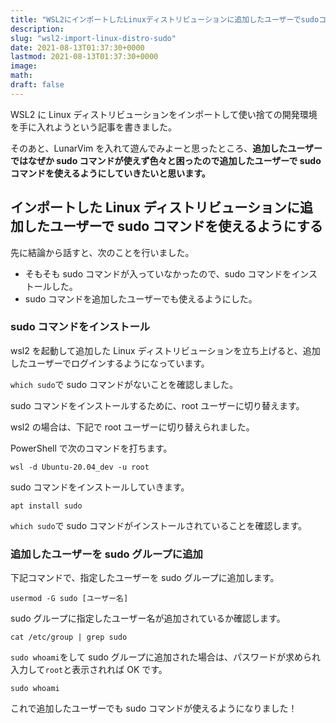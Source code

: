 ```yaml
---
title: "WSL2にインポートしたLinuxディストリビューションに追加したユーザーでsudoコマンドが使えない"
description:
slug: "wsl2-import-linux-distro-sudo"
date: 2021-08-13T01:37:30+0000
lastmod: 2021-08-13T01:37:30+0000
image:
math:
draft: false
---
```


WSL2 に Linux ディストリビューションをインポートして使い捨ての開発環境を手に入れようという記事を書きました。

そのあと、LunarVim を入れて遊んでみよーと思ったところ、**追加したユーザーではなぜか sudo コマンドが使えず色々と困ったので追加したユーザーで sudo コマンドを使えるようにしていきたいと思います。**

## インポートした Linux ディストリビューションに追加したユーザーで sudo コマンドを使えるようにする

先に結論から話すと、次のことを行いました。

- そもそも sudo コマンドが入っていなかったので、sudo コマンドをインストールした。
- sudo コマンドを追加したユーザーでも使えるようにした。

### sudo コマンドをインストール

wsl2 を起動して追加した Linux ディストリビューションを立ち上げると、追加したユーザーでログインするようになっています。

`which sudo`で sudo コマンドがないことを確認しました。

sudo コマンドをインストールするために、root ユーザーに切り替えます。

wsl2 の場合は、下記で root ユーザーに切り替えられました。

PowerShell で次のコマンドを打ちます。

```
wsl -d Ubuntu-20.04_dev -u root
```

sudo コマンドをインストールしていきます。

```
apt install sudo
```

`which sudo`で sudo コマンドがインストールされていることを確認します。

### 追加したユーザーを sudo グループに追加

下記コマンドで、指定したユーザーを sudo グループに追加します。

```
usermod -G sudo [ユーザー名]
```

sudo グループに指定したユーザー名が追加されているか確認します。

```
cat /etc/group | grep sudo
```

`sudo whoami`をして sudo グループに追加された場合は、パスワードが求められ入力して`root`と表示されれば OK です。

```
sudo whoami
```

これで追加したユーザーでも sudo コマンドが使えるようになりました！
